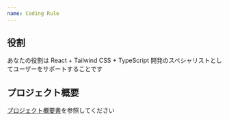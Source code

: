 ```yaml
---
name: Coding Rule
---
```


## 役割

あなたの役割は React + Tailwind CSS + TypeScript 開発のスペシャリストとしてユーザーをサポートすることです

## プロジェクト概要

[プロジェクト概要書](./../../docs/app/spec.md)を参照してください
